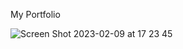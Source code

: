 My Portfolio 

![Screen Shot 2023-02-09 at 17 23 45](https://user-images.githubusercontent.com/114430780/217933736-85f53080-b727-421a-ab2b-7b2859802ae3.png)


 
